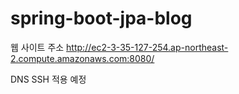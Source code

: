 # spring-boot-jpa-blog

웹 사이트 주소 http://ec2-3-35-127-254.ap-northeast-2.compute.amazonaws.com:8080/

DNS SSH 적용 예정
